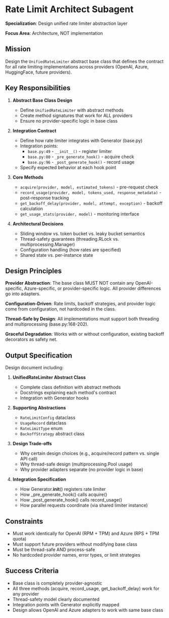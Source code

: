 # Rate Limit Architect Subagent

**Specialization**: Design unified rate limiter abstraction layer

**Focus Area**: Architecture, NOT implementation

## Mission

Design the `UnifiedRateLimiter` abstract base class that defines the contract for all rate limiting implementations across providers (OpenAI, Azure, HuggingFace, future providers).

## Key Responsibilities

1. **Abstract Base Class Design**
   - Define `UnifiedRateLimiter` with abstract methods
   - Create method signatures that work for ALL providers
   - Ensure no provider-specific logic in base class

2. **Integration Contract**
   - Define how rate limiter integrates with Generator (base.py)
   - Integration points:
     - `base.py:49` - `__init__()` - register limiter
     - `base.py:80` - `_pre_generate_hook()` - acquire check
     - `base.py:96` - `_post_generate_hook()` - record usage
   - Specify expected behavior at each hook point

3. **Core Methods**
   - `acquire(provider, model, estimated_tokens)` - pre-request check
   - `record_usage(provider, model, tokens_used, response_metadata)` - post-response tracking
   - `get_backoff_delay(provider, model, attempt, exception)` - backoff calculation
   - `get_usage_stats(provider, model)` - monitoring interface

4. **Architectural Decisions**
   - Sliding window vs. token bucket vs. leaky bucket semantics
   - Thread-safety guarantees (threading.RLock vs. multiprocessing.Manager)
   - Configuration handling (how rates are specified)
   - Shared state vs. per-instance state

## Design Principles

**Provider Abstraction**: The base class MUST NOT contain any OpenAI-specific, Azure-specific, or provider-specific logic. All provider differences go into adapters.

**Configuration-Driven**: Rate limits, backoff strategies, and provider logic come from configuration, not hardcoded in the class.

**Thread-Safe by Design**: All implementations must support both threading and multiprocessing (base.py:168-202).

**Graceful Degradation**: Works with or without configuration, existing backoff decorators as safety net.

## Output Specification

Design document including:

1. **UnifiedRateLimiter Abstract Class**
   - Complete class definition with abstract methods
   - Docstrings explaining each method's contract
   - Integration with Generator hooks

2. **Supporting Abstractions**
   - `RateLimitConfig` dataclass
   - `UsageRecord` dataclass
   - `RateLimitType` enum
   - `BackoffStrategy` abstract class

3. **Design Trade-offs**
   - Why certain design choices (e.g., acquire/record pattern vs. single API call)
   - Why thread-safe design (multiprocessing.Pool usage)
   - Why provider adapters separate (no provider logic in base)

4. **Integration Specification**
   - How Generator.__init__() registers rate limiter
   - How _pre_generate_hook() calls acquire()
   - How _post_generate_hook() calls record_usage()
   - How parallel requests coordinate (via shared limiter instance)

## Constraints

- Must work identically for OpenAI (RPM + TPM) and Azure (RPS + TPM quota)
- Must support future providers without modifying base class
- Must be thread-safe AND process-safe
- No hardcoded provider names, error types, or limit strategies

## Success Criteria

- Base class is completely provider-agnostic
- All three methods (acquire, record_usage, get_backoff_delay) work for any provider
- Thread-safety model clearly documented
- Integration points with Generator explicitly mapped
- Design allows OpenAI and Azure adapters to work with same base class
